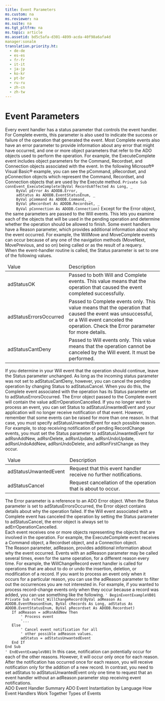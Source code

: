 ```yaml
---
title: Event Parameters
ms.custom: na
ms.reviewer: na
ms.suite: na
ms.tgt_pltfrm: na
ms.topic: article
ms.assetid: bd5c5afa-d301-4899-acda-40f98a6afa4d
manager:sonalm
translation.priority.ht: 
  - de-de
  - es-es
  - fr-fr
  - it-it
  - ja-jp
  - ko-kr
  - pt-br
  - ru-ru
  - zh-cn
  - zh-tw
---
```

# Event Parameters
<?xml version="1.0" encoding="utf-8"?>
<developerReferenceWithoutSyntaxDocument xmlns="http://ddue.schemas.microsoft.com/authoring/2003/5" xmlns:xlink="http://www.w3.org/1999/xlink" xmlns:xsi="http://www.w3.org/2001/XMLSchema-instance" xsi:schemaLocation="http://ddue.schemas.microsoft.com/authoring/2003/5 http://dduestorage.blob.core.windows.net/ddueschema/developer.xsd">
  <introduction>
    <para>Every event handler has a status parameter that controls the event handler. For Complete events, this parameter is also used to indicate the success or failure of the operation that generated the event. Most Complete events also have an error parameter to provide information about any error that might have occurred, and one or more object parameters that refer to the ADO objects used to perform the operation. For example, the <legacyLink xlink:href="62470d42-e511-494c-bec4-ad4591734b7b">ExecuteComplete</legacyLink> event includes object parameters for the <legacyBold>Command</legacyBold>, <legacyBold>Recordset</legacyBold>, and <legacyBold>Connection</legacyBold> objects associated with the event. In the following Microsoft® Visual Basic® example, you can see the pCommand, pRecordset, and pConnection objects which represent the <legacyBold>Command</legacyBold>, <legacyBold>Recordset</legacyBold>, and <legacyBold>Connection</legacyBold> objects that are used by the <legacyBold>Execute</legacyBold> method.</para>
    <code>Private Sub connEvent_ExecuteComplete(ByVal RecordsAffected As Long, _
     ByVal pError As ADODB.Error, _
     adStatus As ADODB.EventStatusEnum, _
     ByVal pCommand As ADODB.Command, _
     ByVal pRecordset As ADODB.Recordset, _
     ByVal pConnection As ADODB.Connection)</code>
    <para>Except for the <legacyBold>Error </legacyBold>object, the same parameters are passed to the Will events. This lets you examine each of the objects that will be used in the pending operation and determine whether the operation should be allowed to finish.</para>
    <para>Some event handlers have a <legacyItalic>Reason</legacyItalic> parameter, which provides additional information about why the event occurred. For example, the <legacyBold>WillMove</legacyBold> and <legacyBold>MoveComplete</legacyBold> events can occur because of any one of the navigation methods (<legacyBold>MoveNext</legacyBold>, <legacyBold>MovePrevious</legacyBold>, and so on) being called or as the result of a requery.</para>
  </introduction>
  <section>
    <title>Status Parameter</title>
    <content>
      <para>When the event-handler routine is called, the <legacyItalic>Status</legacyItalic> parameter is set to one of the following values.</para>
      <table xmlns:caps="http://schemas.microsoft.com/build/caps/2013/11">
        <thead>
          <tr>
            <TD>
              <para>Value</para>
            </TD>
            <TD>
              <para>Description</para>
            </TD>
          </tr>
        </thead>
        <tbody>
          <tr>
            <TD>
              <para>               <legacyBold>adStatusOK</legacyBold>             </para>
            </TD>
            <TD>
              <para>Passed to both Will and Complete events. This value means that the operation that caused the event completed successfully.</para>
            </TD>
          </tr>
          <tr>
            <TD>
              <para>               <legacyBold>adStatusErrorsOccurred</legacyBold>             </para>
            </TD>
            <TD>
              <para>Passed to Complete events only. This value means that the operation that caused the event was unsuccessful, or a Will event canceled the operation. Check the <legacyItalic>Error</legacyItalic> parameter for more details.</para>
            </TD>
          </tr>
          <tr>
            <TD>
              <para>               <legacyBold>adStatusCantDeny</legacyBold>             </para>
            </TD>
            <TD>
              <para>Passed to Will events only. This value means that the operation cannot be canceled by the Will event. It must be performed.</para>
            </TD>
          </tr>
        </tbody>
      </table>
      <para>If you determine in your Will event that the operation should continue, leave the <legacyItalic>Status</legacyItalic> parameter unchanged. As long as the incoming status parameter was not set to <legacyBold>adStatusCantDeny</legacyBold>, however, you can cancel the pending operation by changing <legacyItalic>Status</legacyItalic> to <legacyBold>adStatusCancel</legacyBold>. When you do this, the Complete event associated with the operation has its <legacyItalic>Status</legacyItalic> parameter set to <legacyBold>adStatusErrorsOccurred</legacyBold>. The <legacyBold>Error</legacyBold> object passed to the Complete event will contain the value <legacyBold>adErrOperationCancelled</legacyBold>.</para>
      <para>If you no longer want to process an event, you can set <legacyItalic>Status</legacyItalic> to <legacyBold>adStatusUnwantedEvent</legacyBold> and your application will no longer receive notification of that event. However, remember that some events can be raised for more than one reason. In that case, you must specify <legacyBold>adStatusUnwantedEvent</legacyBold> for each possible reason. For example, to stop receiving notification of pending <legacyBold>RecordChange</legacyBold> events, you must set the <legacyItalic>Status</legacyItalic> parameter to <legacyBold>adStatusUnwantedEvent</legacyBold> for <legacyBold>adRsnAddNew</legacyBold>, <legacyBold>adRsnDelete</legacyBold>, <legacyBold>adRsnUpdate</legacyBold>, <legacyBold>adRsnUndoUpdate</legacyBold>, <legacyBold>adRsnUndoAddNew</legacyBold>, <legacyBold>adRsnUndoDelete</legacyBold>, and <legacyBold>adRsnFirstChange</legacyBold> as they occur.</para>
      <table xmlns:caps="http://schemas.microsoft.com/build/caps/2013/11">
        <thead>
          <tr>
            <TD>
              <para>Value</para>
            </TD>
            <TD>
              <para>Description</para>
            </TD>
          </tr>
        </thead>
        <tbody>
          <tr>
            <TD>
              <para>               <legacyBold>adStatusUnwantedEvent</legacyBold>             </para>
            </TD>
            <TD>
              <para>Request that this event handler receive no further notifications.</para>
            </TD>
          </tr>
          <tr>
            <TD>
              <para>               <legacyBold>adStatusCancel</legacyBold>             </para>
            </TD>
            <TD>
              <para>Request cancellation of the operation that is about to occur.</para>
            </TD>
          </tr>
        </tbody>
      </table>
    </content>
  </section>
  <section>
    <title>Error Parameter</title>
    <content>
      <para>The <legacyItalic>Error</legacyItalic> parameter is a reference to an ADO <legacyLink xlink:href="a175d453-fa55-4f49-9ede-a26d83177919">Error</legacyLink> object. When the <legacyItalic>Status</legacyItalic> parameter is set to <legacyBold>adStatusErrorsOccurred</legacyBold>, the <legacyBold>Error</legacyBold> object contains details about why the operation failed. If the Will event associated with a Complete event has canceled the operation by setting the <legacyItalic>Status</legacyItalic> parameter to <legacyBold>adStatusCancel</legacyBold>, the error object is always set to <legacyBold>adErrOperationCancelled</legacyBold>.</para>
    </content>
  </section>
  <section>
    <title>Object Parameter</title>
    <content>
      <para>Each event receives one or more objects representing the objects that are involved in the operation. For example, the <legacyBold>ExecuteComplete</legacyBold> event receives a <legacyBold>Command</legacyBold> object, a <legacyBold>Recordset</legacyBold> object, and a <legacyBold>Connection</legacyBold> object.</para>
    </content>
  </section>
  <section>
    <title>Reason Parameter</title>
    <content>
      <para>The <legacyItalic>Reason</legacyItalic> parameter, <legacyItalic>adReason</legacyItalic>, provides additional information about why the event occurred. Events with an <legacyItalic>adReason</legacyItalic> parameter may be called several times, even for the same operation, for a different reason every time. For example, the <legacyBold>WillChangeRecord</legacyBold> event handler is called for operations that are about to do or undo the insertion, deletion, or modification of a record. If you want to process an event only when it occurs for a particular reason, you can use the <legacyItalic>adReason</legacyItalic> parameter to filter out the occurrences you are not interested in. For example, if you wanted to process record-change events only when they occur because a record was added, you can use something like the following.</para>
      <code>' BeginEventExampleVB01
Private Sub rsTest_WillChangeRecord(ByVal adReason As ADODB.EventReasonEnum, ByVal cRecords As Long, adStatus As ADODB.EventStatusEnum, ByVal pRecordset As ADODB.Recordset)
   If adReason = adRsnAddNew Then
       ' Process event
       '...
   Else
       ' Cancel event notification for all
       ' other possible adReason values.
       adStatus = adStatusUnwantedEvent
   End If
End Sub
' EndEventExampleVB01</code>
      <para>In this case, notification can potentially occur for each of the other reasons. However, it will occur only once for each reason. After the notification has occurred once for each reason, you will receive notification only for the addition of a new record.</para>
      <para>In contrast, you need to set <legacyItalic>adStatus</legacyItalic> to <legacyBold>adStatusUnwantedEvent</legacyBold> only one time to request that an event handler without an <legacyBold>adReason</legacyBold> parameter stop receiving event notifications.</para>
    </content>
  </section>
  <relatedTopics>
<link xlink:href="b34f4472-5e04-4a2c-ab64-38d6eca31a69">ADO Event Handler Summary</link>
<link xlink:href="eded7e8c-a25f-46a6-bc2b-32d89a54d1bc">ADO Event Instantiation by Language</link>
<link xlink:href="a86c8a02-dd69-420d-8a47-0188b339858d">How Event Handlers Work Together</link>
<link xlink:href="f3327ea0-635a-43d4-bd78-c1674f62f1a2">Types of Events</link>
</relatedTopics>
</developerReferenceWithoutSyntaxDocument>